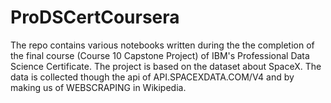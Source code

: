 # ProDSCertCoursera
The repo contains various notebooks written during the the completion of the final course (Course 10 Capstone Project) of IBM's Professional Data Science Certificate. 
The project is based on the dataset about SpaceX. The data is collected though the api of API.SPACEXDATA.COM/V4 and by making us of WEBSCRAPING in Wikipedia.

